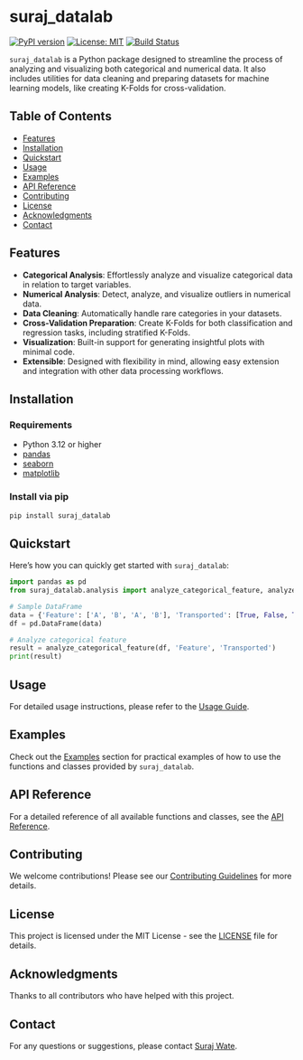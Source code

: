 # suraj_datalab

[![PyPI version](https://img.shields.io/pypi/v/suraj_datalab.svg)](https://pypi.org/project/suraj_datalab/)
[![License: MIT](https://img.shields.io/badge/License-MIT-yellow.svg)](https://opensource.org/licenses/MIT)
[![Build Status](https://github.com/surajwate/DataLab/actions/workflows/publish.yml/badge.svg)](https://github.com/surajwate/DataLab/actions)

`suraj_datalab` is a Python package designed to streamline the process of analyzing and visualizing both categorical and numerical data. It also includes utilities for data cleaning and preparing datasets for machine learning models, like creating K-Folds for cross-validation.

## Table of Contents

- [Features](#features)
- [Installation](#installation)
- [Quickstart](#quickstart)
- [Usage](#usage)
- [Examples](#examples)
- [API Reference](#api-reference)
- [Contributing](#contributing)
- [License](#license)
- [Acknowledgments](#acknowledgments)
- [Contact](#contact)

## Features

- **Categorical Analysis**: Effortlessly analyze and visualize categorical data in relation to target variables.
- **Numerical Analysis**: Detect, analyze, and visualize outliers in numerical data.
- **Data Cleaning**: Automatically handle rare categories in your datasets.
- **Cross-Validation Preparation**: Create K-Folds for both classification and regression tasks, including stratified K-Folds.
- **Visualization**: Built-in support for generating insightful plots with minimal code.
- **Extensible**: Designed with flexibility in mind, allowing easy extension and integration with other data processing workflows.

## Installation

### Requirements

- Python 3.12 or higher
- [pandas](https://pandas.pydata.org/)
- [seaborn](https://seaborn.pydata.org/)
- [matplotlib](https://matplotlib.org/)

### Install via pip

```bash
pip install suraj_datalab
```

## Quickstart

Here’s how you can quickly get started with `suraj_datalab`:

```python
import pandas as pd
from suraj_datalab.analysis import analyze_categorical_feature, analyze_numerical_feature

# Sample DataFrame
data = {'Feature': ['A', 'B', 'A', 'B'], 'Transported': [True, False, True, False]}
df = pd.DataFrame(data)

# Analyze categorical feature
result = analyze_categorical_feature(df, 'Feature', 'Transported')
print(result)
```

## Usage

For detailed usage instructions, please refer to the [Usage Guide](https://surajwate.com/DataLab/usage/).

## Examples

Check out the [Examples](https://surajwate.com/DataLab/examples/) section for practical examples of how to use the functions and classes provided by `suraj_datalab`.

## API Reference

For a detailed reference of all available functions and classes, see the [API Reference](https://surajwate.com/DataLab/api_reference/).

## Contributing

We welcome contributions! Please see our [Contributing Guidelines](https://github.com/surajwate/DataLab/blob/master/CONTRIBUTING.md) for more details.

## License

This project is licensed under the MIT License - see the [LICENSE](https://github.com/surajwate/DataLab/blob/master/LICENSE) file for details.

## Acknowledgments

Thanks to all contributors who have helped with this project.

## Contact

For any questions or suggestions, please contact [Suraj Wate](mailto:surajwate@gmail.com).
